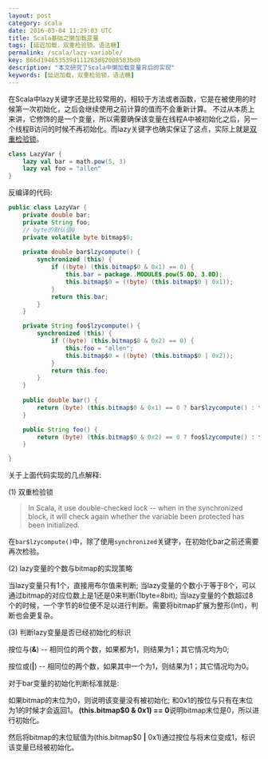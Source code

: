 ```yaml
---
layout: post
category: scala
date: 2016-03-04 11:29:03 UTC
title: Scala基础之懒加载变量
tags: [延迟加载，双重检验锁，语法糖]
permalink: /scala/lazy-variable/
key: 866d194653539d111283d82008583bd0
description: "本文研究了Scala中懒加载变量背后的实现"
keywords: [延迟加载，双重检验锁，语法糖]
---
```


在Scala中lazy关键字还是比较常用的，相较于方法或者函数，它是在被使用的时候第一次初始化，之后会继续使用之前计算的值而不会重新计算。
不过从本质上来讲，它修饰的是一个变量，所以需要确保该变量在线程A中被初始化之后，另一个线程B访问的时候不再初始化。而lazy关键字也确实保证了这点，实际上就是[双重检验锁](https://en.wikipedia.org/wiki/Double-checked_locking#Usage_in_Java)。


```scala
class LazyVar {
	lazy val bar = math.pow(5, 3)
	lazy val foo = "allen"
}
```

反编译的代码:

```java
public class LazyVar {
	private double bar;
	private String foo;
	// byte的默认值0
	private volatile byte bitmap$0;
    
	private double bar$lzycompute() {
		synchronized (this) {
			if ((byte) (this.bitmap$0 & 0x1) == 0) {
				this.bar = package..MODULE$.pow(5.0D, 3.0D);
				this.bitmap$0 = ((byte) (this.bitmap$0 | 0x1));
			} 
			return this.bar;
		}
	}

	private String foo$lzycompute() {
		synchronized (this) {
			if ((byte) (this.bitmap$0 & 0x2) == 0) { 
				this.foo = "allen";
				this.bitmap$0 = ((byte) (this.bitmap$0 | 0x2));
			}
			return this.foo;
		}
	}
	
	public double bar() {
		return (byte) (this.bitmap$0 & 0x1) == 0 ? bar$lzycompute() : this.bar;
	}

	public String foo() {
		return (byte) (this.bitmap$0 & 0x2) == 0 ? foo$lzycompute() : this.foo;
	}

}
```

关于上面代码实现的几点解释:

(1) 双重检验锁

> In Scala, it use double-checked lock -- when in the synchronized block, it will check again whether the variable been protected has been initialized.
   
在`bar$lzycompute()`中，除了使用`synchronized`关键字，在初始化bar之前还需要再次检验。

(2) lazy变量的个数与bitmap的实现策略

当lazy变量只有1个，直接用布尔值来判断;
当lazy变量的个数小于等于8个，可以通过bitmap的对应位数上是1还是0来判断(1byte=8bit);
当lazy变量的个数超过8个的时候，一个字节的8位便不足以进行判断。需要将bitmap扩展为整形(Int)，判断也会更复杂。
    
(3) 判断lazy变量是否已经初始化的标识

按位与(<b>&</b>) -- 相同位的两个数，如果都为1，则结果为1；其它情况均为0; 

按位或(<b>|</b>) -- 相同位的两个数，如果其中一个为1，则结果为1；其它情况均为0。

对于bar变量的初始化判断标准就是: 

如果bitmap的末位为0，则说明该变量没有被初始化; 和0x1的按位与只有在末位为1的时候才会返回1。
**(this.bitmap$0 & 0x1) == 0**说明bitmap末位是0，所以进行初始化。

然后将bitmap的末位赋值为(this.bitmap$0 <b>|</b> 0x1)通过按位与将末位变成1，标识该变量已经被初始化。 
